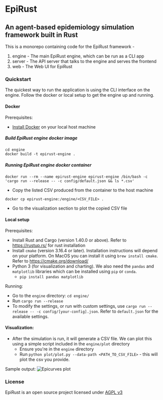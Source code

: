 # EpiRust
## An agent-based epidemiology simulation framework built in Rust

This is a monorepo containing code for the EpiRust framework -

1. engine - The main EpiRust engine, which can be run as a CLI app
2. server - The API server that talks to the engine and serves the frontend
3. web - The Web UI for EpiRust

### Quickstart

The quickest way to run the application is using the CLI interface on the engine. Follow the docker or local setup to get the engine up and running.

#### Docker  

Prerequisites: 
- [Install Docker](https://docs.docker.com/install/) on your local host machine

##### Build EpiRust engine docker image 
```
cd engine
docker build -t epirust-engine .
```

##### Running EpiRust engine docker container
```
docker run --rm --name epirust-engine epirust-engine /bin/bash -c 'cargo run --release -- -c config/default.json && ls *.csv'
```
- Copy the listed CSV produced from the container to the host machine
```
docker cp epirust-engine:/engine/<CSV_FILE> .
```
- Go to the visualization section to plot the copied CSV file


#### Local setup

Prerequisites: 
- Install Rust and Cargo (version 1.40.0 or above). Refer to https://rustup.rs/ for rust installation
- Install `cmake` (version 3.16.4 or later). Installation instructions will depend on your platform. On MacOS you can install it using `brew install cmake`. Refer to https://cmake.org/download/
- Python 3 (for visualization and charting). We also need the `pandas` and `matplotlib` libraries which can be installed using `pip` or `conda`.
    - `pip install pandas matplotlib`

Running:
- Go to the `engine` directory: `cd engine/`
- Run `cargo run --release`
- To modify the settings, or run with custom settings, use `cargo run --release -- -c config/[your-config].json`. Refer to `default.json` for the available settings.

#### Visualization:
- After the simulation is run, it will generate a CSV file. We can plot this using a simple script included in the `engine/plot` directory
  - Ensure you're in the `engine` directory
  - Run `python plot/plot.py --data-path <PATH_TO_CSV_FILE>` - this will plot the csv you provide.

Sample output:
![Epicurves plot](https://user-images.githubusercontent.com/16804955/77611863-789d6500-6f4c-11ea-9a8d-5cc130f54abd.png)


### License
EpiRust is an open source project licensed under [AGPL v3](https://www.gnu.org/licenses/agpl-3.0.en.html)
